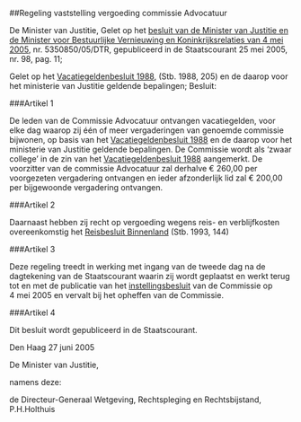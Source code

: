 <meta http-equiv='Content-Type' content='text/html; charset=utf-8' />

##Regeling vaststelling vergoeding commissie Advocatuur

De Minister van Justitie,
Gelet op het [besluit van de Minister van Justitie en de Minister voor Bestuurlijke Vernieuwing en Koninkrijksrelaties van 4 mei 2005](../../../../../../../ministeriele-regeling/regeling/commissie/advocatuur/BWBR0018305/README.md), nr. 5350850/05/DTR, gepubliceerd in de Staatscourant 25 mei 2005, nr. 98, pag. 11;

Gelet op het [Vacatiegeldenbesluit 1988](../../../../../../../AMvB/vacatiegeldenbesluit/1988/BWBR0004317/README.md), (Stb. 1988, 205) en de daarop voor het ministerie van Justitie geldende bepalingen;
Besluit:

###Artikel 1 

De leden van de Commissie Advocatuur ontvangen vacatiegelden, voor elke dag waarop zij één of meer vergaderingen van genoemde commissie bijwonen, op basis van het [Vacatiegeldenbesluit 1988](../../../../../../../AMvB/vacatiegeldenbesluit/1988/BWBR0004317/README.md) en de daarop voor het ministerie van Justitie geldende bepalingen. De Commissie wordt als ‘zwaar college’ in de zin van het [Vacatiegeldenbesluit 1988](../../../../../../../AMvB/vacatiegeldenbesluit/1988/BWBR0004317/README.md) aangemerkt. De voorzitter van de commissie Advocatuur zal derhalve € 260,00 per voorgezeten vergadering ontvangen en ieder afzonderlijk lid zal € 200,00 per bijgewoonde vergadering ontvangen.

###Artikel 2 

Daarnaast hebben zij recht op vergoeding wegens reis- en verblijfkosten overeenkomstig het [Reisbesluit Binnenland](../../../../../../../AMvB/reisbesluit/binnenland/BWBR0005889/README.md) (Stb. 1993, 144)

###Artikel 3 

Deze regeling treedt in werking met ingang van de tweede dag na de dagtekening van de Staatscourant waarin zij wordt geplaatst en werkt terug tot en met de publicatie van het [instellingsbesluit](../../../../../../../ministeriele-regeling/regeling/commissie/advocatuur/BWBR0018305/README.md) van de Commissie op 4 mei 2005 en vervalt bij het opheffen van de Commissie.

###Artikel 4 

Dit besluit wordt gepubliceerd in de Staatscourant.

Den Haag
27 juni 2005

De 
Minister van Justitie,

namens deze:

de 
Directeur-Generaal Wetgeving, Rechtspleging en Rechtsbijstand,
P.H.Holthuis
